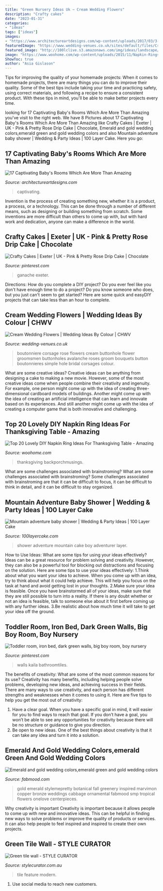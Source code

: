 ```yaml
---
title: "Green Nursery Ideas Uk ~ Cream Wedding Flowers"
description: "Crafty cakes"
date: "2023-01-31"
categories:
- "ideas"
tags: ["ideas"]
images:
- "https://www.architectureartdesigns.com/wp-content/uploads/2017/03/3-22.jpg"
featuredImage: "https://www.wedding-venues.co.uk/sites/default/files/Cream-Wedding-Flowers-buttonholeandcorsage.jpg"
featured_image: "http://100lclive.s3.amazonaws.com/img/ideas/landscape/165069.jpg"
image: "https://www.woohome.com/wp-content/uploads/2015/11/Napkin-Rings-For-Thanksgiving-9.jpg"
ShowToc: true
author: "Asia Gislason"
---
```



Tips for improving the quality of your homemade projects:
When it comes to homemade projects, there are many things you can do to improve their quality. Some of the best tips include taking your time and practicing safety, using correct materials, and following a recipe to ensure a consistent product. With these tips in mind, you'll be able to make better projects every time.

	

		
looking for 17 Captivating Baby&#039;s Rooms Which Are More Than Amazing you've visit to the right web. We have 8 Pictures about 17 Captivating Baby&#039;s Rooms Which Are More Than Amazing like Crafty Cakes | Exeter | UK - Pink &amp; Pretty Rose Drip Cake | Chocolate, Emerald and gold wedding colors,emerald green and gold wedding colors and also Mountain adventure baby shower | Wedding &amp; Party Ideas | 100 Layer Cake. Here you go:
		
    
## 17 Captivating Baby&#039;s Rooms Which Are More Than Amazing

<img loading=lazy src="https://www.architectureartdesigns.com/wp-content/uploads/2017/03/3-22.jpg" onerror="this.onerror=null;this.src='https://tse2.mm.bing.net/th?id=OIP.mCH_FS-WmpMO62Fzr6px0wHaE7&amp;pid=15.1';" alt="17 Captivating Baby&#039;s Rooms Which Are More Than Amazing">

_Source: architectureartdesigns.com_

>captivating. 

	

Invention is the process of creating something new, whether it is a product, a process, or a technology. This can be done through a number of different means, such as designing or building something from scratch. Some inventions are more difficult than others to come up with, but with hard work and dedication, anyone can make a difference in the world.

    
## Crafty Cakes | Exeter | UK - Pink &amp; Pretty Rose Drip Cake | Chocolate

<img loading=lazy src="https://i.pinimg.com/736x/b7/d5/3c/b7d53cc7aa628017860dce7ab4c499c6.jpg" onerror="this.onerror=null;this.src='https://tse1.mm.bing.net/th?id=OIP.pa2PVK8U9z6mQj_NN-GIUAHaJ3&amp;pid=15.1';" alt="Crafty Cakes | Exeter | UK - Pink &amp; Pretty Rose Drip Cake | Chocolate">

_Source: pinterest.com_

>ganache exeter. 

	

Directions: How do you complete a DIY project?
Do you ever feel like you don't have enough time to do a project? Do you know someone who does, but you just can't seem to get started? Here are some quick and easyDIY projects that can take less than an hour to complete.

    
## Cream Wedding Flowers | Wedding Ideas By Colour | CHWV

<img loading=lazy src="https://www.wedding-venues.co.uk/sites/default/files/Cream-Wedding-Flowers-buttonholeandcorsage.jpg" onerror="this.onerror=null;this.src='https://tse3.mm.bing.net/th?id=OIP.JsuCfqT3Uy2fyzGcyFz8UQHaLH&amp;pid=15.1';" alt="Cream Wedding Flowers | Wedding Ideas By Colour | CHWV">

_Source: wedding-venues.co.uk_

>boutonniere corsage rose flowers cream buttonhole flower groomsmen buttonholes avalanche roses groom bouquets button boutonnieres simple hole bridal corsages colour. 

	

What are some creative ideas?
Creative ideas can be anything from designing a cake to making a new movie. However, some of the most creative ideas come when people combine their creativity and ingenuity. For example, one person might come up with the idea of creating three-dimensional cardboard models of buildings. Another might come up with the idea of creating an artificial intelligence that can learn and innovate based on its experiences. And still another might come up with the idea of creating a computer game that is both innovative and challenging.

    
## Top 20 Lovely DIY Napkin Ring Ideas For Thanksgiving Table - Amazing

<img loading=lazy src="https://www.woohome.com/wp-content/uploads/2015/11/Napkin-Rings-For-Thanksgiving-9.jpg" onerror="this.onerror=null;this.src='https://tse2.mm.bing.net/th?id=OIP.ikPbhOeNCjE9J3fo-896iAHaK0&amp;pid=15.1';" alt="Top 20 Lovely DIY Napkin Ring Ideas For Thanksgiving Table - Amazing">

_Source: woohome.com_

>thanksgiving backporchmusings. 

	

What are some challenges associated with brainstroming?
What are some challenges associated with brainstroming?
Some challenges associated with brainstroming are that it can be difficult to focus, it can be difficult to think in detail, and it can be difficult to stay organized.

    
## Mountain Adventure Baby Shower | Wedding &amp; Party Ideas | 100 Layer Cake

<img loading=lazy src="http://100lclive.s3.amazonaws.com/img/ideas/landscape/165069.jpg" onerror="this.onerror=null;this.src='https://tse2.mm.bing.net/th?id=OIP.QpmNrQZpuPUcsf1Oc8QN9AHaLH&amp;pid=15.1';" alt="Mountain adventure baby shower | Wedding &amp; Party Ideas | 100 Layer Cake">

_Source: 100layercake.com_

>shower adventure mountain cake boy adventurer layer. 

	

How to Use Ideas: What are some tips for using your ideas effectively?
Ideas can be a great resource for problem solving and creativity. However, they can also be a powerful tool for blocking out distractions and focusing on the solution. Here are some tips to use your ideas effectively:
1.Think about what you want your idea to achieve. When you come up with an idea, try to think about what it could help achieve. This will help you focus on the task at hand and avoid getting lost in your thoughts.
2.Make sure your idea is feasible. Once you have brainstormed all of your ideas, make sure that they are still possible to turn into a reality. If there is any doubt whether or not an idea is feasible, talk to someone else about it first before coming up with any further ideas.
3.Be realistic about how much time it will take to get your idea off the ground.

    
## Toddler Room, Iron Bed, Dark Green Walls, Big Boy Room, Boy Nursery

<img loading=lazy src="https://i.pinimg.com/736x/64/ec/1c/64ec1cff50bfdef1faefa3cc96d386cf.jpg" onerror="this.onerror=null;this.src='https://tse4.mm.bing.net/th?id=OIP.0tRkzUP0kjN3viA02b_xTQHaLH&amp;pid=15.1';" alt="Toddler room, iron bed, dark green walls, big boy room, boy nursery">

_Source: pinterest.com_

>walls kaila bathroomtiles. 

	

The benefits of creativity: What are some of the most common reasons for its use?
Creativity has many benefits, including helping people solve problems, developing new ideas, and achieving success in their fields. There are many ways to use creativity, and each person has different strengths and weaknesses when it comes to using it. Here are five tips to help you get the most out of creativity: 
1. Have a clear goal. When you have a specific goal in mind, it will easier for you to find ways to reach that goal. If you don’t have a goal, you won’t be able to see any opportunities for creativity because there will be no structure or guidance to give you direction. 
2. Be open to new ideas. One of the best things about creativity is that it can take any idea and turn it into a solution.

    
## Emerald And Gold Wedding Colors,emerald Green And Gold Wedding Colors

<img loading=lazy src="http://fabmood.com/wp-content/uploads/2014/05/emerald-and-gold-wedding.jpg" onerror="this.onerror=null;this.src='https://tse4.mm.bing.net/th?id=OIP.5CpNKSaV0v73SDJrBIN0mQHaLH&amp;pid=15.1';" alt="Emerald and gold wedding colors,emerald green and gold wedding colors">

_Source: fabmood.com_

>gold emerald stylemepretty botanical fall greenery inspired marvimon copper bronze weddings cabbage ornamental fabmood smp tropical flowers onelove centerpieces. 

	

Why creativity is important
Creativity is important because it allows people to come up with new and innovative ideas. This can be helpful in finding new ways to solve problems or improve the quality of products or services. It can also help people to feel inspired and inspired to create their own projects.

    
## Green Tile Wall - STYLE CURATOR

<img loading=lazy src="https://stylecurator.com.au/wp-content/uploads/2019/01/Green-tile-wall.jpg" onerror="this.onerror=null;this.src='https://tse2.mm.bing.net/th?id=OIP.AnPxr_SziMnYSmIOpsarOQHaLH&amp;pid=15.1';" alt="Green tile wall - STYLE CURATOR">

_Source: stylecurator.com.au_

>tile feature modern. 

	

1. Use social media to reach new customers.

